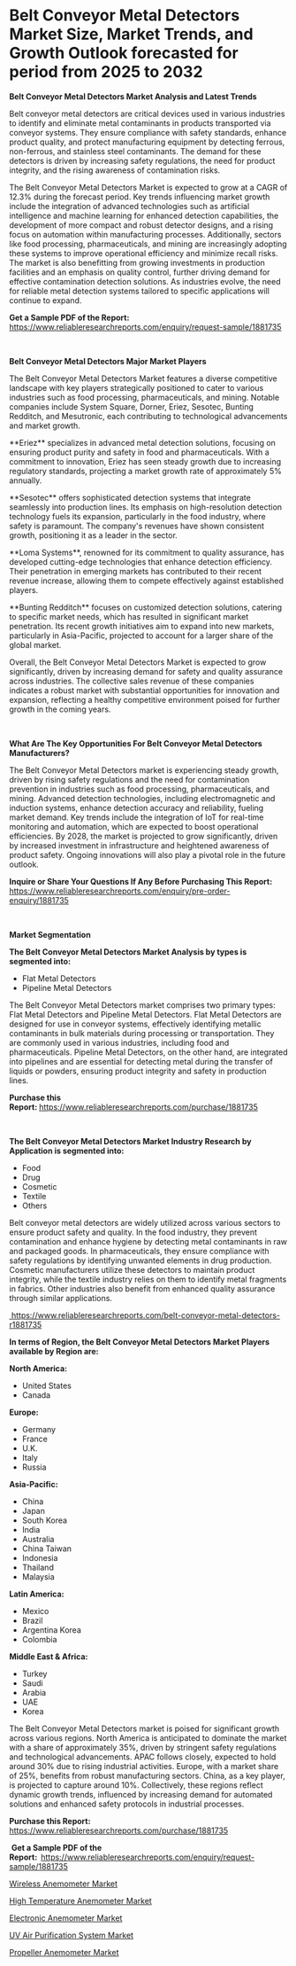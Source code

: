 <p><h1>Belt Conveyor Metal Detectors Market Size, Market Trends, and Growth Outlook forecasted for period from 2025 to 2032</h1></p><p><strong>Belt Conveyor Metal Detectors Market Analysis and Latest Trends</strong></p>
<p><p>Belt conveyor metal detectors are critical devices used in various industries to identify and eliminate metal contaminants in products transported via conveyor systems. They ensure compliance with safety standards, enhance product quality, and protect manufacturing equipment by detecting ferrous, non-ferrous, and stainless steel contaminants. The demand for these detectors is driven by increasing safety regulations, the need for product integrity, and the rising awareness of contamination risks.</p><p>The Belt Conveyor Metal Detectors Market is expected to grow at a CAGR of 12.3% during the forecast period. Key trends influencing market growth include the integration of advanced technologies such as artificial intelligence and machine learning for enhanced detection capabilities, the development of more compact and robust detector designs, and a rising focus on automation within manufacturing processes. Additionally, sectors like food processing, pharmaceuticals, and mining are increasingly adopting these systems to improve operational efficiency and minimize recall risks. The market is also benefitting from growing investments in production facilities and an emphasis on quality control, further driving demand for effective contamination detection solutions. As industries evolve, the need for reliable metal detection systems tailored to specific applications will continue to expand.</p></p>
<p><strong>Get a Sample PDF of the Report:&nbsp;</strong> <a href="https://www.reliableresearchreports.com/enquiry/request-sample/1881735?utm_campaign=32&utm_medium=2&utm_source=Github&utm_content=ia&utm_term=23022025&utm_id=belt-conveyor-metal-detectors">https://www.reliableresearchreports.com/enquiry/request-sample/1881735</a></p>
<p>&nbsp;</p>
<p><strong>Belt Conveyor Metal Detectors Major Market Players</strong></p>
<p><p>The Belt Conveyor Metal Detectors Market features a diverse competitive landscape with key players strategically positioned to cater to various industries such as food processing, pharmaceuticals, and mining. Notable companies include System Square, Dorner, Eriez, Sesotec, Bunting Redditch, and Mesutronic, each contributing to technological advancements and market growth.</p><p>**Eriez** specializes in advanced metal detection solutions, focusing on ensuring product purity and safety in food and pharmaceuticals. With a commitment to innovation, Eriez has seen steady growth due to increasing regulatory standards, projecting a market growth rate of approximately 5% annually.</p><p>**Sesotec** offers sophisticated detection systems that integrate seamlessly into production lines. Its emphasis on high-resolution detection technology fuels its expansion, particularly in the food industry, where safety is paramount. The company's revenues have shown consistent growth, positioning it as a leader in the sector.</p><p>**Loma Systems**, renowned for its commitment to quality assurance, has developed cutting-edge technologies that enhance detection efficiency. Their penetration in emerging markets has contributed to their recent revenue increase, allowing them to compete effectively against established players.</p><p>**Bunting Redditch** focuses on customized detection solutions, catering to specific market needs, which has resulted in significant market penetration. Its recent growth initiatives aim to expand into new markets, particularly in Asia-Pacific, projected to account for a larger share of the global market.</p><p>Overall, the Belt Conveyor Metal Detectors Market is expected to grow significantly, driven by increasing demand for safety and quality assurance across industries. The collective sales revenue of these companies indicates a robust market with substantial opportunities for innovation and expansion, reflecting a healthy competitive environment poised for further growth in the coming years.</p></p>
<p>&nbsp;</p>
<p><strong>What Are The Key Opportunities For Belt Conveyor Metal Detectors Manufacturers?</strong></p>
<p><p>The Belt Conveyor Metal Detectors market is experiencing steady growth, driven by rising safety regulations and the need for contamination prevention in industries such as food processing, pharmaceuticals, and mining. Advanced detection technologies, including electromagnetic and induction systems, enhance detection accuracy and reliability, fueling market demand. Key trends include the integration of IoT for real-time monitoring and automation, which are expected to boost operational efficiencies. By 2028, the market is projected to grow significantly, driven by increased investment in infrastructure and heightened awareness of product safety. Ongoing innovations will also play a pivotal role in the future outlook.</p></p>
<p><strong>Inquire or Share Your Questions If Any Before Purchasing This Report:</strong> <a href="https://www.reliableresearchreports.com/enquiry/pre-order-enquiry/1881735?utm_campaign=32&utm_medium=2&utm_source=Github&utm_content=ia&utm_term=23022025&utm_id=belt-conveyor-metal-detectors">https://www.reliableresearchreports.com/enquiry/pre-order-enquiry/1881735</a></p>
<p>&nbsp;</p>
<p><strong>Market Segmentation</strong></p>
<p><strong>The Belt Conveyor Metal Detectors Market Analysis by types is segmented into:</strong></p>
<p><ul><li>Flat Metal Detectors</li><li>Pipeline Metal Detectors</li></ul></p>
<p><p>The Belt Conveyor Metal Detectors market comprises two primary types: Flat Metal Detectors and Pipeline Metal Detectors. Flat Metal Detectors are designed for use in conveyor systems, effectively identifying metallic contaminants in bulk materials during processing or transportation. They are commonly used in various industries, including food and pharmaceuticals. Pipeline Metal Detectors, on the other hand, are integrated into pipelines and are essential for detecting metal during the transfer of liquids or powders, ensuring product integrity and safety in production lines.</p></p>
<p><strong>Purchase this Report:&nbsp;</strong><a href="https://www.reliableresearchreports.com/purchase/1881735?utm_campaign=32&utm_medium=2&utm_source=Github&utm_content=ia&utm_term=23022025&utm_id=belt-conveyor-metal-detectors">https://www.reliableresearchreports.com/purchase/1881735</a></p>
<p>&nbsp;</p>
<p><strong>The Belt Conveyor Metal Detectors Market Industry Research by Application is segmented into:</strong></p>
<p><ul><li>Food</li><li>Drug</li><li>Cosmetic</li><li>Textile</li><li>Others</li></ul></p>
<p><p>Belt conveyor metal detectors are widely utilized across various sectors to ensure product safety and quality. In the food industry, they prevent contamination and enhance hygiene by detecting metal contaminants in raw and packaged goods. In pharmaceuticals, they ensure compliance with safety regulations by identifying unwanted elements in drug production. Cosmetic manufacturers utilize these detectors to maintain product integrity, while the textile industry relies on them to identify metal fragments in fabrics. Other industries also benefit from enhanced quality assurance through similar applications.</p></p>
<p><a href="https://www.reliableresearchreports.com/belt-conveyor-metal-detectors-r1881735?utm_campaign=32&utm_medium=2&utm_source=Github&utm_content=ia&utm_term=23022025&utm_id=belt-conveyor-metal-detectors">&nbsp;https://www.reliableresearchreports.com/belt-conveyor-metal-detectors-r1881735</a></p>
<p><strong>In terms of Region, the Belt Conveyor Metal Detectors Market Players available by Region are:</strong></p>
<p>
    <p> <strong> North America: </strong>
        <ul>
            <li>United States</li>
            <li>Canada</li>
        </ul>
        </p> 
    <p> <strong> Europe: </strong>
        <ul>
            <li>Germany</li>
            <li>France</li>
            <li>U.K.</li>
            <li>Italy</li>
            <li>Russia</li>
        </ul>
        </p> 
    <p> <strong> Asia-Pacific: </strong>
        <ul>
            <li>China</li>
            <li>Japan</li>
            <li>South Korea</li>
            <li>India</li>
            <li>Australia</li>
            <li>China Taiwan</li>
            <li>Indonesia</li>
            <li>Thailand</li>
            <li>Malaysia</li>
        </ul>
        </p> 
    <p> <strong> Latin America: </strong>
        <ul>
            <li>Mexico</li>
            <li>Brazil</li>
            <li>Argentina Korea</li>
            <li>Colombia</li>
        </ul>
        </p> 
    <p> <strong> Middle East & Africa: </strong>
        <ul>
            <li>Turkey</li>
            <li>Saudi</li>
            <li>Arabia</li>
            <li>UAE</li>
            <li>Korea</li>
        </ul>
    </p>
    </p>
<p><p>The Belt Conveyor Metal Detectors market is poised for significant growth across various regions. North America is anticipated to dominate the market with a share of approximately 35%, driven by stringent safety regulations and technological advancements. APAC follows closely, expected to hold around 30% due to rising industrial activities. Europe, with a market share of 25%, benefits from robust manufacturing sectors. China, as a key player, is projected to capture around 10%. Collectively, these regions reflect dynamic growth trends, influenced by increasing demand for automated solutions and enhanced safety protocols in industrial processes.</p></p>
<p><strong>Purchase this Report: </strong><a href="https://www.reliableresearchreports.com/purchase/1881735?utm_campaign=32&utm_medium=2&utm_source=Github&utm_content=ia&utm_term=23022025&utm_id=belt-conveyor-metal-detectors">https://www.reliableresearchreports.com/purchase/1881735</a></p>
<p>&nbsp;<strong>Get a Sample PDF of the Report:&nbsp;&nbsp;</strong><a href="https://www.reliableresearchreports.com/enquiry/request-sample/1881735?utm_campaign=32&utm_medium=2&utm_source=Github&utm_content=ia&utm_term=23022025&utm_id=belt-conveyor-metal-detectors">https://www.reliableresearchreports.com/enquiry/request-sample/1881735</a></p>
<p><strong></strong></p>
<p><p><a href="https://github.com/achuoheatly/Market-Research-Report-List-1/blob/main/wireless-anemometer-market.md?utm_campaign=32&utm_medium=2&utm_source=Github&utm_content=ia&utm_term=23022025&utm_id=belt-conveyor-metal-detectors">Wireless Anemometer Market</a></p><p><a href="https://github.com/spoorsusama/Market-Research-Report-List-1/blob/main/high-temperature-anemometer-market.md?utm_campaign=32&utm_medium=2&utm_source=Github&utm_content=ia&utm_term=23022025&utm_id=belt-conveyor-metal-detectors">High Temperature Anemometer Market</a></p><p><a href="https://github.com/azorrotutus/Market-Research-Report-List-1/blob/main/electronic-anemometer-market.md?utm_campaign=32&utm_medium=2&utm_source=Github&utm_content=ia&utm_term=23022025&utm_id=belt-conveyor-metal-detectors">Electronic Anemometer Market</a></p><p><a href="https://github.com/lynlynyusay/Market-Research-Report-List-1/blob/main/uv-air-purification-system-market.md?utm_campaign=32&utm_medium=2&utm_source=Github&utm_content=ia&utm_term=23022025&utm_id=belt-conveyor-metal-detectors">UV Air Purification System Market</a></p><p><a href="https://github.com/tandiapannas/Market-Research-Report-List-1/blob/main/propeller-anemometer-market.md?utm_campaign=32&utm_medium=2&utm_source=Github&utm_content=ia&utm_term=23022025&utm_id=belt-conveyor-metal-detectors">Propeller Anemometer Market</a></p></p>